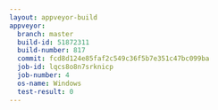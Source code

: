 ```yaml
---
layout: appveyor-build
appveyor:
  branch: master
  build-id: 51872311
  build-number: 817
  commit: fcd8d124e85faf2c549c36f5b7e351c47bc099ba
  job-id: lqcs8o8n7srknicp
  job-number: 4
  os-name: Windows
  test-result: 0
---
```

